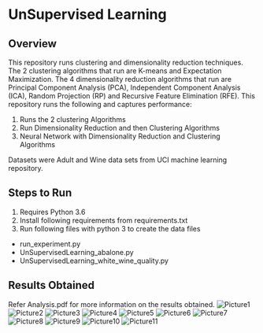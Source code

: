 # UnSupervised Learning
## Overview
This repository runs clustering and dimensionality reduction techniques. The 2 clustering algorithms that run are K-means and Expectation Maximization. The 4 dimensionality reduction algorithms that run are Principal Component Analysis (PCA), Independent Component Analysis (ICA), Random Projection (RP) and Recursive Feature Elimination (RFE). This repository runs the following and captures performance:
1.	Runs the 2 clustering Algorithms
2.	Run Dimensionality Reduction and then Clustering Algorithms
3.	Neural Network with Dimensionality Reduction and Clustering Algorithms

Datasets were Adult and Wine data sets from UCI machine learning repository.
## Steps to Run
1. Requires Python 3.6
2. Install following requirements from requirements.txt
2. Run following files with python 3 to create the data files
* run_experiment.py
* UnSupervisedLearning_abalone.py
* UnSupervisedLearning_white_wine_quality.py
## Results Obtained
Refer Analysis.pdf for more information on the results obtained. 
![Picture1](/results/Picture1.png)
![Picture2](/results/Picture2.png)
![Picture3](/results/Picture3.png)
![Picture4](/results/Picture4.png)
![Picture5](/results/Picture5.png)
![Picture6](/results/Picture6.png)
![Picture7](/results/Picture7.png)
![Picture8](/results/Picture8.png)
![Picture9](/results/Picture9.png)
![Picture10](/results/Picture10.png)
![Picture11](/results/Picture11.png)


